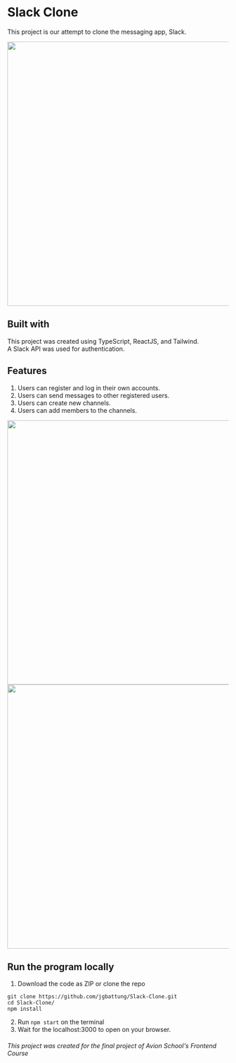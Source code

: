 # Slack Clone

This project is our attempt to clone the messaging app, Slack.

<img src="https://user-images.githubusercontent.com/100396329/183933235-a3aa94ec-9098-4d1f-ae54-7bdd2aea60c7.png" width=600px>

## Built with
This project was created using TypeScript, ReactJS, and Tailwind. <br>
A Slack API was used for authentication.

## Features
1. Users can register and log in their own accounts.
2. Users can send messages to other registered users.
3. Users can create new channels.
4. Users can add members to the channels.

<img src="https://user-images.githubusercontent.com/100396329/183935418-76eba82b-0879-4ffa-922b-01ffc19e9fa1.png" width=600px>
<img src="https://user-images.githubusercontent.com/100396329/183935637-9bc4572c-b53f-4bf7-bc55-520bd89c32a6.png" width=600px>

## Run the program locally

1. Download the code as ZIP or clone the repo
```
git clone https://github.com/jgbattung/Slack-Clone.git
cd Slack-Clone/
npm install
```

2. Run `npm start` on the terminal
3. Wait for the localhost:3000 to open on your browser.

###### This project was created for the final project of Avion School's Frontend Course
